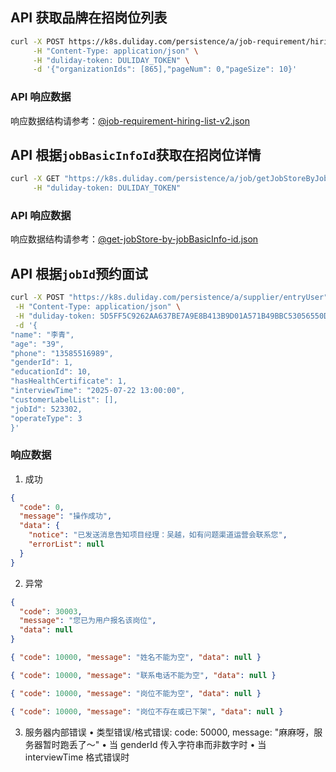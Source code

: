 ## API 获取品牌在招岗位列表

```bash
curl -X POST https://k8s.duliday.com/persistence/a/job-requirement/hiring/list/v2 \
     -H "Content-Type: application/json" \
     -H "duliday-token: DULIDAY_TOKEN" \
     -d '{"organizationIds": [865],"pageNum": 0,"pageSize": 10}'
```

### API 响应数据

响应数据结构请参考：[@job-requirement-hiring-list-v2.json](../sample-data/job-requirement-hiring-list-v2.json)

## API 根据`jobBasicInfoId`获取在招岗位详情

```bash
curl -X GET "https://k8s.duliday.com/persistence/a/job/getJobStoreByJobBasicInfoId?jobBasicInfoId=31605" \
     -H "duliday-token: DULIDAY_TOKEN"
```

### API 响应数据

响应数据结构请参考：[@get-jobStore-by-jobBasicInfo-id.json](../sample-data/get-jobStore-by-jobBasicInfo-id.json)

## API 根据`jobId`预约面试

```bash
curl -X POST "https://k8s.duliday.com/persistence/a/supplier/entryUser" \
 -H "Content-Type: application/json" \
 -H "duliday-token: 5D5FF5C9262AA637BE7A9E8B413B9D01A571B49BBC53056550DF105F686CECB4774B129445F4DFD6B59BBA89B813CB556515B40BE4957EFB1BA841D003C0FEB61F9CDAE3DF3723C643C9CD169E77DD70E05D498E471E1C13" \
 -d '{
"name": "李青",
"age": "39",
"phone": "13585516989",
"genderId": 1,
"educationId": 10,
"hasHealthCertificate": 1,
"interviewTime": "2025-07-22 13:00:00",
"customerLabelList": [],
"jobId": 523302,
"operateType": 3
}'
```

### 响应数据

1. 成功

```json
{
  "code": 0,
  "message": "操作成功",
  "data": {
    "notice": "已发送消息告知项目经理：吴越，如有问题渠道运营会联系您",
    "errorList": null
  }
}
```

2. 异常

```json
{
  "code": 30003,
  "message": "您已为用户报名该岗位",
  "data": null
}
```

```json
{ "code": 10000, "message": "姓名不能为空", "data": null }
```

```json
{ "code": 10000, "message": "联系电话不能为空", "data": null }
```

```json
{ "code": 10000, "message": "岗位不能为空", "data": null }
```

```json
{ "code": 10000, "message": "岗位不存在或已下架", "data": null }
```

3. 服务器内部错误
   • 类型错误/格式错误: code: 50000, message: "麻麻呀，服务器暂时跑丢了～"
   • 当 genderId 传入字符串而非数字时
   • 当 interviewTime 格式错误时
